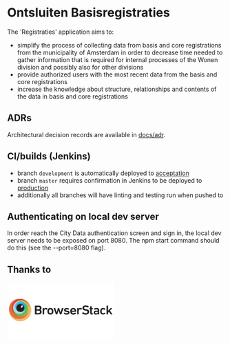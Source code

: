 # Ontsluiten Basisregistraties

The 'Registraties' application aims to:
- simplify the process of collecting data from basis and core registrations from the municipality of Amsterdam in order to decrease time needed to gather information that is required for internal processes of the Wonen division and possibly also for other divisions
- provide authorized users with the most recent data from the basis and core registrations
- increase the knowledge about structure, relationships and contents of the data in basis and core registrations

## ADRs
Architectural decision records are available in [docs/adr](./docs/adr/README.md).

## CI/builds (Jenkins)
- branch `development` is automatically deployed to [acceptation](https://acc.registraties.amsterdam.nl)
- branch `master` requires confirmation in Jenkins to be deployed to [production](https://registraties.amsterdam.nl)
- additionally all branches will have linting and testing run when pushed to

## Authenticating on local dev server
In order reach the City Data authentication screen and sign in, the local dev server needs to be exposed on port 8080. The npm start command should do this (see the --port=8080 flag).

## Thanks to
<a href="http://browserstack.com/"><img src="app/images/browserstack-logo-600x315.png" height="130" alt="BrowserStack Logo" /></a>

